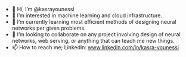 - 👋 Hi, I’m @kasrayounessi
- 👀 I’m interested in machine learning and cloud infrastructure.
- 🌱 I’m currently learning most efficient methods of designing neural networks per given problems.
- 💞️ I’m looking to collaborate on any project involving design of neural networks, web serving, or anything that can teach me new things.
- 📫 How to reach me; Linkedin: www.linkedin.com/in/kasra-younessi

<!---
kasrayounessi/kasrayounessi is a ✨ special ✨ repository because its `README.md` (this file) appears on your GitHub profile.
You can click the Preview link to take a look at your changes.
--->
